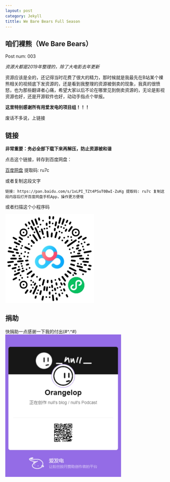 ```yaml
---
layout: post
category: Jekyll
tittle: We Bare Bears Full Season
---
```


## 咱们裸熊（We Bare Bears）

Post num: 003

*资源大都是2019年整理的，除了大电影去年更新*  

资源应该是全的，还记得当时花费了很大的精力，那时候就是我最先在B站某个裸熊相关的视频底下发资源的，还是看到我整理的资源被倒卖的现象，我真的很愤怒，也为那些翻译者心痛，希望大家以后不论在哪里见到倒卖资源的，无论是影视资源也好，还是开源软件也好，动动手指点个举报。

**这里特别感谢所有用爱发电的项目组！！！**

废话不多说，上链接  

## 链接

**非常重要：务必全部下载下来再解压，防止资源被和谐**  

点击这个链接，转存到百度网盘：

[百度网盘](https://pan.baidu.com/s/1xLPI_TZt4PSuT0BwI-ZuKg)  提取码: ru7c 

或者复制这段文字

`链接: https://pan.baidu.com/s/1xLPI_TZt4PSuT0BwI-ZuKg 提取码: ru7c 复制这段内容后打开百度网盘手机App，操作更方便哦`  

或者扫描这个小程序码  

![qrcode](./assets/qrcode-wbb.png)

## 捐助

快捐助一点感谢一下我的付出(#^.^#)  
<img src="././assets/afdian-Orangelop.png" height="450px" weight="450px" />